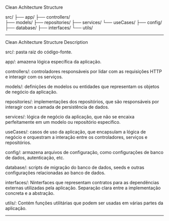 Clean Achitecture Structure

src/
  ├── app/
    ├── controllers/  
    ├── models/
    ├── repositories/
    ├── services/
    └── useCases/
├── config/
├── database/
├── interfaces/
└── utils/

________________________________________

Clean Achitecture Structure Description

src/: pasta raiz do código-fonte.

app/: amazena lógica específica da aplicação.

controllers/: controladores responsáveis por lidar com as requisições HTTP e interagir com os serviços.

models/: definições de modelos ou entidades que representam os objetos de negócio da aplicação.

repositories/: implementações dos repositórios, que são responsáveis por interagir com a camada de persistência de dados.

services/: lógica de negócio da aplicação, que não se encaixa perfeitamente em um modelo ou repositório específico.

useCases/: casos de uso da aplicação, que encapsulam a lógica de negócio e orquestram a interação entre os controladores, serviços e repositórios.

config/: armazena arquivos de configuração, como configurações de banco de dados, autenticação, etc.

database/: scripts de migração do banco de dados, seeds e outras configurações relacionadas ao banco de dados.

interfaces/: Ninterfaces que representam contratos para as dependências externas utilizadas pela aplicação. Separação clara entre a implementação concreta e a abstração.

utils/: Contém funções utilitárias que podem ser usadas em várias partes da aplicação.

________________________________________
